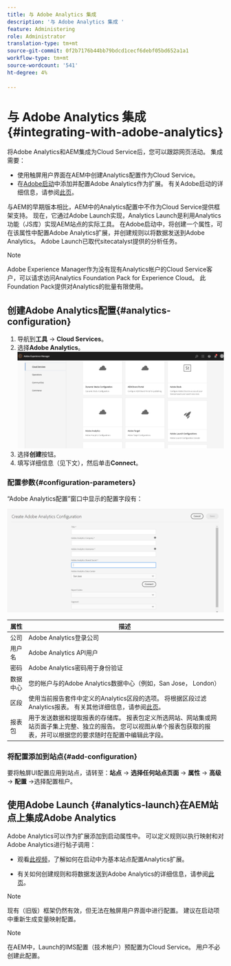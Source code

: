 ```yaml
---
title: 与 Adobe Analytics 集成
description: '与 Adobe Analytics 集成 '
feature: Administering
role: Administrator
translation-type: tm+mt
source-git-commit: 0f2b7176b44bb79bdcd1cecf6debf05bd652a1a1
workflow-type: tm+mt
source-wordcount: '541'
ht-degree: 4%

---
```



# 与 Adobe Analytics 集成{#integrating-with-adobe-analytics}

将Adobe Analytics和AEM集成为Cloud Service后，您可以跟踪网页活动。 集成需要：

* 使用触屏用户界面在AEM中创建Analytics配置作为Cloud Service。
* 在[Adobe启动](#analytics-launch)中添加并配置Adobe Analytics作为扩展。 有关Adobe启动的详细信息，请参阅[此页](https://docs.adobe.com/content/help/en/launch/using/intro/get-started/quick-start.html)。

与AEM的早期版本相比，AEM中的Analytics配置中不作为Cloud Service提供框架支持。 现在，它通过Adobe Launch实现，Analytics Launch是利用Analytics功能（JS库）实现AEM站点的实际工具。 在Adobe启动中，将创建一个属性，可在该属性中配置Adobe Analytics扩展，并创建规则以将数据发送到Adobe Analytics。 Adobe Launch已取代sitecatalyst提供的分析任务。

>[!NOTE]
>
>Adobe Experience Manager作为没有现有Analytics帐户的Cloud Service客户，可以请求访问Analytics Foundation Pack for Experience Cloud。 此Foundation Pack提供对Analytics的批量有限使用。

## 创建Adobe Analytics配置{#analytics-configuration}

1. 导航到&#x200B;**工具** → **Cloud Services**。
2. 选择&#x200B;**Adobe Analytics**。
   ![Adobe Analytics](assets/analytics_screen2.png "窗口Adobe Analytics窗口")
3. 选择&#x200B;**创建**&#x200B;按钮。
4. 填写详细信息（见下文），然后单击&#x200B;**Connect**。

### 配置参数{#configuration-parameters}

“Adobe Analytics配置”窗口中显示的配置字段有：

![配置参](assets/properties_field1.png "数配置参数")

| 属性 | 描述 |
|---|---|
| 公司 | Adobe Analytics登录公司 |
| 用户名 | Adobe Analytics API用户 |
| 密码 | Adobe Analytics密码用于身份验证 |
| 数据中心 | 您的帐户与的Adobe Analytics数据中心（例如，San Jose， London） |
| 区段 | 使用当前报告套件中定义的Analytics区段的选项。 将根据区段过滤Analytics报表。 有关其他详细信息，请参阅[此页](https://docs.adobe.com/content/help/en/analytics/components/segmentation/seg-overview.html)。 |
| 报表包 | 用于发送数据和提取报表的存储库。 报表包定义所选网站、网站集或网站页面子集上完整、独立的报告。 您可以视图从单个报表包获取的报表，并可以根据您的要求随时在配置中编辑此字段。 |

### 将配置添加到站点{#add-configuration}

要将触屏UI配置应用到站点，请转至：**站点** → **选择任何站点页面** → **属性** → **高级**→ **配置** →选择配置租户。

## 使用Adobe Launch {#analytics-launch}在AEM站点上集成Adobe Analytics

Adobe Analytics可以作为扩展添加到启动属性中。 可以定义规则以执行映射和对Adobe Analytics进行帖子调用：

* 观看[此视频](https://docs.adobe.com/content/help/en/analytics-learn/tutorials/implementation/via-adobe-launch/basic-configuration-of-the-analytics-launch-extension.html)，了解如何在启动中为基本站点配置Analytics扩展。

* 有关如何创建规则和将数据发送到Adobe Analytics的详细信息，请参阅[此页](https://docs.adobe.com/content/help/en/core-services-learn/implementing-in-websites-with-launch/implement-solutions/analytics.html)。

>[!NOTE]
>
>现有（旧版）框架仍然有效，但无法在触屏用户界面中进行配置。 建议在启动项中重新生成变量映射配置。

>[!NOTE]
>
>在AEM中，Launch的IMS配置（技术帐户）预配置为Cloud Service。 用户不必创建此配置。

